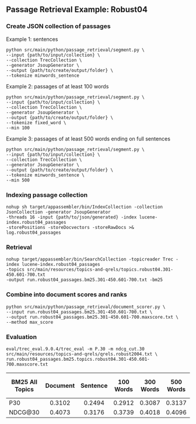 ## Passage Retrieval Example: Robust04

### Create JSON collection of passages

Example 1: sentences
```
python src/main/python/passage_retrieval/segment.py \
--input {path/to/input/collection} \
--collection TrecCollection \
--generator JsoupGenerator \
--output {path/to/create/output/folder} \
--tokenize minwords_sentence
```

Example 2: passages of at least 100 words
```
python src/main/python/passage_retrieval/segment.py \
--input {path/to/input/collection} \
--collection TrecCollection \
--generator JsoupGenerator \
--output {path/to/create/output/folder} \
--tokenize fixed_word \
--min 100
```

Example 3: passages of at least 500 words ending on full sentences
```
python src/main/python/passage_retrieval/segment.py \
--input {path/to/input/collection} \
--collection TrecCollection \
--generator JsoupGenerator \
--output {path/to/create/output/folder} \
--tokenize minwords_sentence \
--min 500
```

### Indexing passage collection
```
nohup sh target/appassembler/bin/IndexCollection -collection JsonCollection -generator JsoupGenerator 
-threads 16 -input {path/to/json/generated} -index lucene-index.robust04_passages 
-storePositions -storeDocvectors -storeRawDocs >& log.robust04_passages
```	

### Retrieval
```	
nohup target/appassembler/bin/SearchCollection -topicreader Trec -index lucene-index.robust04_passages 
-topics src/main/resources/topics-and-qrels/topics.robust04.301-450.601-700.txt 
-output run.robust04_passages.bm25.301-450.601-700.txt -bm25  	
```	

### Combine into document scores and ranks
```
python src/main/python/passage_retrieval/document_scorer.py \
--input run.robust04_passages.bm25.301-450.601-700.txt \
--output run.robust04_passages.bm25.301-450.601-700.maxscore.txt \
--method max_score
```
### Evaluation
```
eval/trec_eval.9.0.4/trec_eval -m P.30 -m ndcg_cut.30 src/main/resources/topics-and-qrels/qrels.robust2004.txt \
run.robust04_passages.bm25.topics.robust04.301-450.601-700.maxscore.txt
```

  
| BM25 All Topics | Document | Sentence | 100 Words | 300 Words | 500 Words | 500 Words  (full sentences) |
|-----------------|:--------:|:--------:|:---------:|:---------:|:---------:|:---------------------------:|
| P30             |  0.3102  |  0.2494  |   0.2912  |   0.3087  |   0.3137  |            0.3141           |
| NDCG@30         |  0.4073  |  0.3176  |   0.3739  |   0.4018  |   0.4096  |            0.4102           |




